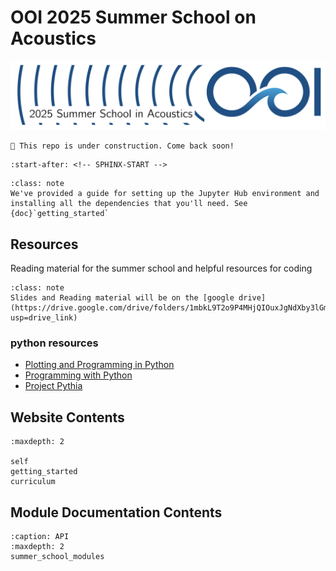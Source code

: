 # OOI 2025 Summer School on Acoustics

![OOI logo](../imgs/summer_school_logo.png)


```{warning}
👷 This repo is under construction. Come back soon!
```

```{include} ../readme.md
:start-after: <!-- SPHINX-START -->
```

```{admonition} Start Here
:class: note
We've provided a guide for setting up the Jupyter Hub environment and installing all the dependencies that you'll need. See {doc}`getting_started`
```

## Resources
Reading material for the summer school and helpful resources for coding

```{admonition} Google Drive
:class: note
Slides and Reading material will be on the [google drive](https://drive.google.com/drive/folders/1mbkL9T2o9P4MHjQIOuxJgNdXby3lGmbm?usp=drive_link)
```

### python resources
- [Plotting and Programming in Python](https://swcarpentry.github.io/python-novice-gapminder/index.html)
- [Programming with Python](https://swcarpentry.github.io/python-novice-inflammation/06-files.html)
- [Project Pythia](https://projectpythia.org/)


## Website Contents
```{toctree}
:maxdepth: 2

self
getting_started
curriculum
```

## Module Documentation Contents
```{toctree}
:caption: API
:maxdepth: 2
summer_school_modules
```